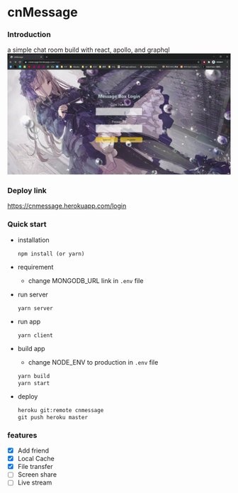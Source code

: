 # cnMessage

### Introduction

a simple chat room build with react, apollo, and graphql
<img src="assets/demo.gif"/>

### Deploy link

https://cnmessage.herokuapp.com/login

### Quick start

- installation
  ```
  npm install (or yarn)
  ```
- requirement

  - change MONGODB_URL link in `.env` file

- run server
  ```
  yarn server
  ```
- run app
  ```
  yarn client
  ```
- build app

  - change NODE_ENV to production in `.env` file

  ```
  yarn build
  yarn start
  ```

- deploy

  ```
  heroku git:remote cnmessage
  git push heroku master
  ```

### features

- [x] Add friend
- [x] Local Cache
- [x] File transfer
- [ ] Screen share
- [ ] Live stream
